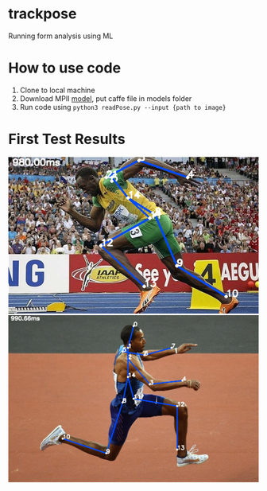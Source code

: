 # trackpose
Running form analysis using ML

# How to use code
1. Clone to local machine
2. Download MPII [model](https://drive.google.com/file/d/1QCSxJZpnWvM00hx49CJ2zky7PWGzpcEh/edit), put caffe file in models folder
3. Run code using `python3 readPose.py --input {path to image}`

# First Test Results
![bolt](https://github.com/2r4u/trackpose/blob/main/data/results/Human%20Pose%20Estimation_screenshot_10.04.2024-2.png) 
![taylor](https://github.com/2r4u/trackpose/blob/main/data/results/Human%20Pose%20Estimation_screenshot_10.04.2024.png)
